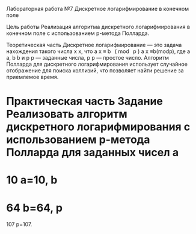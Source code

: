 Лабораторная работа №7
Дискретное логарифмирование в конечном поле

Цель работы
Реализация алгоритма дискретного логарифмирования в конечном поле с использованием p-метода Полларда.

Теоретическая часть
Дискретное логарифмирование — это задача нахождения такого числа 
x
x, что 
a
x
≡
b
 
(
mod
 
p
)
a 
x
 ≡b(modp), где 
a
a, 
b
b и 
p
p — заданные числа, 
p
p — простое число.
Алгоритм Полларда для дискретного логарифмирования использует случайное отображение для поиска коллизий, что позволяет найти решение за приемлемое время.

Практическая часть
Задание
Реализовать алгоритм дискретного логарифмирования с использованием p-метода Полларда для заданных чисел 
a
=
10
a=10, 
b
=
64
b=64, 
p
=
107
p=107.
